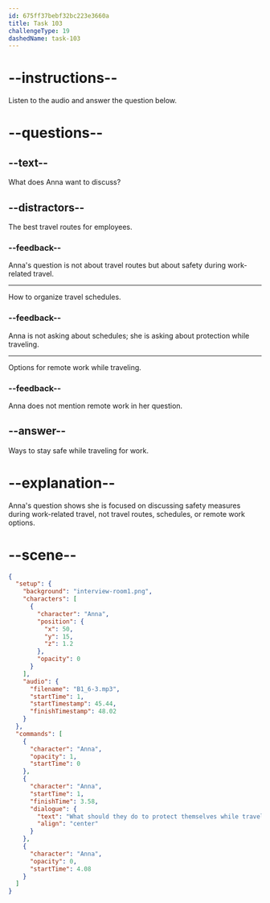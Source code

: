 ```yaml
---
id: 675ff37bebf32bc223e3660a
title: Task 103
challengeType: 19
dashedName: task-103
---
```


<!-- (Audio) Anna: What should they do to protect themselves while traveling for work? -->

# --instructions--

Listen to the audio and answer the question below.

# --questions--

## --text--

What does Anna want to discuss?

## --distractors--

The best travel routes for employees.

### --feedback--

Anna's question is not about travel routes but about safety during work-related travel.

---

How to organize travel schedules.

### --feedback--

Anna is not asking about schedules; she is asking about protection while traveling.

---

Options for remote work while traveling.

### --feedback--

Anna does not mention remote work in her question.

## --answer--

Ways to stay safe while traveling for work.

# --explanation--

Anna's question shows she is focused on discussing safety measures during work-related travel, not travel routes, schedules, or remote work options.

# --scene--

 ```json
 {
   "setup": {
     "background": "interview-room1.png",
     "characters": [
       {
         "character": "Anna",
         "position": {
           "x": 50,
           "y": 15,
           "z": 1.2
         },
         "opacity": 0
       }
     ],
     "audio": {
       "filename": "B1_6-3.mp3",
       "startTime": 1,
       "startTimestamp": 45.44,
       "finishTimestamp": 48.02
     }
   },
   "commands": [
     {
       "character": "Anna",
       "opacity": 1,
       "startTime": 0
     },
     {
       "character": "Anna",
       "startTime": 1,
       "finishTime": 3.58,
       "dialogue": {
         "text": "What should they do to protect themselves while traveling for work?",
         "align": "center"
       }
     },
     {
       "character": "Anna",
       "opacity": 0,
       "startTime": 4.08
     }
   ]
 }
```

